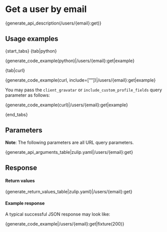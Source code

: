 # Get a user by email

{generate_api_description(/users/{email}:get)}

## Usage examples

{start_tabs}
{tab|python}

{generate_code_example(python)|/users/{email}:get|example}

{tab|curl}

{generate_code_example(curl, include=[""])|/users/{email}:get|example}

You may pass the `client_gravatar` or `include_custom_profile_fields` query parameter as follows:

{generate_code_example(curl)|/users/{email}:get|example}

{end_tabs}

## Parameters

**Note**: The following parameters are all URL query parameters.

{generate_api_arguments_table|zulip.yaml|/users/{email}:get}

## Response

#### Return values

{generate_return_values_table|zulip.yaml}|/users/{email}:get}

#### Example response

A typical successful JSON response may look like:

{generate_code_example|/users/{email}:get|fixture(200)}
